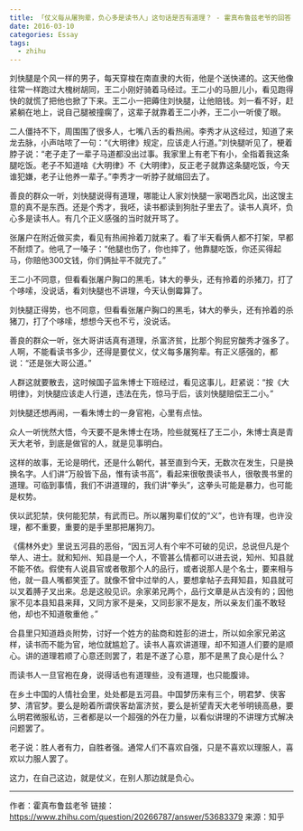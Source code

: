 ```yaml
---
title: 「仗义每从屠狗辈，负心多是读书人」这句话是否有道理？ - 霍真布鲁兹老爷的回答
date: 2016-03-10
categories: Essay
tags:
  - zhihu
---
```


刘快腿是个风一样的男子，每天穿梭在南直隶的大街，他是个送快递的。这天他像往常一样跑过大槐树胡同，王二小刚好骑着马经过。王二小的马胆儿小，看见跑得快的就慌了把他也掀了下来。王二小一把薅住刘快腿，让他赔钱。刘一看不好，赶紧躺在地上，说自己腿被撞瘸了，这辈子就靠着王二小养，王二小一听傻了眼。

二人僵持不下，周围围了很多人，七嘴八舌的看热闹。李秀才从这经过，知道了来龙去脉，小声咕哝了一句：“《大明律》规定，应该走人行道。”刘快腿听见了，梗着脖子说：“老子走了一辈子马道都没出过事。我家里上有老下有小，全指着我这条腿吃饭。老子不知道啥《大明律》不《大明律》，反正老子就靠这条腿吃饭，今天谁犯嫌，老子让他养一辈子。”李秀才一听脖子就缩回去了。

善良的群众一听，刘快腿说得有道理，哪能让人家刘快腿一家喝西北风，出这馊主意的真不是东西。还是个秀才，我呸，读书都读到<!--more-->狗肚子里去了。读书人真坏，负心多是读书人。有几个正义感强的当时就开骂了。

张屠户在附近做买卖，看见有热闹拎着刀就来了。看了半天看俩人都不打架，早都不耐烦了。他吼了一嗓子：“他腿也伤了，你也摔了，他靠腿吃饭，你还买得起马，你赔他300文钱，你们俩扯平不就完了。”

王二小不同意，但看看张屠户胸口的黑毛，钵大的拳头，还有拎着的杀猪刀，打了个哆嗦，没说话，看刘快腿也不讲理，今天认倒霉算了。

刘快腿正得势，也不同意，但看看张屠户胸口的黑毛，钵大的拳头，还有拎着的杀猪刀，打了个哆嗦，想想今天也不亏，没说话。

善良的群众一听，张大哥讲话真有道理，杀富济贫，比那个狗屁穷酸秀才强多了。人啊，不能看读书多少，还得是要仗义，仗义每多屠狗辈。有正义感强的，都说：“还是张大哥公道。”

人群这就要散去，这时候国子监朱博士下班经过，看见这事儿，赶紧说：“按《大明律》，刘快腿应该走人行道，违法在先，惊马于后，该刘快腿赔偿王二小。”

刘快腿还想再闹，一看朱博士的一身官袍，心里有点怯。

众人一听恍然大悟，今天要不是朱博士在场，险些就冤枉了王二小，朱博士真是青天大老爷，到底是做官的人，就是见事明白。

这样的故事，无论是明代，还是什么朝代，甚至直到今天，无数次在发生，只是换换名字。人们讲“万般皆下品，惟有读书高”，看起来很敬畏读书人，很敬畏书里的道理。可临到事情，我们不讲道理的，我们讲“拳头”，这拳头可能是暴力，也可能是权势。

侠以武犯禁，侠何能犯禁，有武而已。所以屠狗辈们仗的“义”，也许有理，也许没理，都不重要，重要的是手里那把屠狗刀。

《儒林外史》里说五河县的恶俗，“因五河人有个牢不可破的见识，总说但凡是个举人、进士。就和知州、知县是一个人，不管甚么情都可以进去说，知州、知县就不能不依。假使有人说县官或者敬那个人的品行，或者说那人是个名士，要来相与他，就一县人嘴都笑歪了。就像不曾中过举的人，要想拿帖子去拜知县，知县就可以叉着膊子叉出来。总是这般见识。余家弟兄两个，品行文章是从古没有的；因他家不见本县知县来拜，又同方家不是亲，又同彭家不是友，所以亲友们虽不敢轻他，却也不知道敬重他 。”

合县里只知道趋炎附势，讨好一个姓方的盐商和姓彭的进士，所以如余家兄弟这样，读书而不能为官，地位就尴尬了。读书人喜欢讲道理，却不知道人们要的是顺心。讲的道理若顺了心意还则罢了，若是不遂了心意，那不是黑了良心是什么？

而读书人一旦官袍在身，说得话也有道理些，没有道理，也只能腹诽。

在乡土中国的人情社会里，处处都是五河县。中国梦历来有三个，明君梦、侠客梦、清官梦。要么是盼着所谓侠客劫富济贫，要么是祈望青天大老爷明镜高悬，要么明君微服私访，三者都是以一个超强的外在力量，以看似讲理的不讲理方式解决问题罢了。

老子说：胜人者有力，自胜者强。通常人们不喜欢自强，只是不喜欢以理服人，喜欢以力服人罢了。

这力，在自己这边，就是仗义，在别人那边就是负心。

---------

作者：霍真布鲁兹老爷
链接：<https://www.zhihu.com/question/20266787/answer/53683379>
来源：知乎
